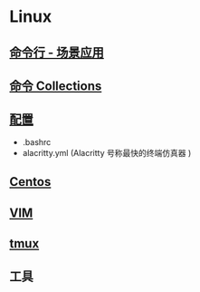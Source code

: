 # Linux

## [命令行 - 场景应用](cls/)
## [命令 Collections](cmds/)

## [配置](config/)

* .bashrc  
* alacritty.yml  (Alacritty 号称最快的终端仿真器 )

## [Centos](centos/)

## [VIM](vim/)
## [tmux](tmux/) 


## 工具


